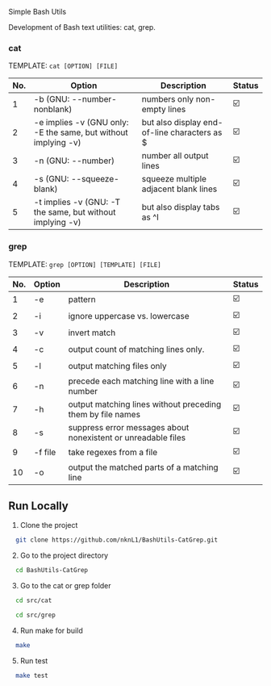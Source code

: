 Simple Bash Utils

Development of Bash text utilities: cat, grep.

### cat

TEMPLATE: `cat [OPTION] [FILE]`

| No. | Option                                                      | Description                                  | Status |
| --- | ----------------------------------------------------------- | -------------------------------------------- | ------ |
| 1   | -b (GNU: --number-nonblank)                                 | numbers only non-empty lines                 | ☑️    |
| 2   | -e implies -v (GNU only: -E the same, but without implying -v) | but also display end-of-line characters as $ | ☑️     |
| 3   | -n (GNU: --number)                                          | number all output lines                      | ☑️     |
| 4   | -s (GNU: --squeeze-blank)                                   | squeeze multiple adjacent blank lines        | ☑️     |
| 5   | -t implies -v (GNU: -T the same, but without implying -v)      | but also display tabs as ^I                  | ☑️     |

### grep

TEMPLATE: `grep [OPTION] [TEMPLATE] [FILE]`

| No. | Option  | Description                                                   | Status |
| --- | ------- | ------------------------------------------------------------- | ------ |
| 1   | -e      | pattern                                                       | ☑️     |
| 2   | -i      | ignore uppercase vs. lowercase                                | ☑️     |
| 3   | -v      | invert match                                                  | ☑️     |
| 4   | -c      | output count of matching lines only.                          | ☑️     |
| 5   | -l      | output matching files only                                    | ☑️     |
| 6   | -n      | precede each matching line with a line number                 | ☑️     |
| 7   | -h      | output matching lines without preceding them by file names    | ☑️     |
| 8   | -s      | suppress error messages about nonexistent or unreadable files | ☑️     |
| 9   | -f file | take regexes from a file                                      | ☑️     |
| 10  | -o      | output the matched parts of a matching line                   | ☑️     |

## Run Locally

1. Clone the project

```bash
  git clone https://github.com/nknL1/BashUtils-CatGrep.git
```

2. Go to the project directory

```bash
  cd BashUtils-CatGrep
```

3. Go to the cat or grep folder

```bash
  cd src/cat
```
```bash
  cd src/grep
```

4. Run make for build

```bash
  make
```

5. Run test

```bash
  make test
```
